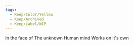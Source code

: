 ```yaml
---
tags:
  - Keep/Color/Yellow
  - Keep/Archived
  - Keep/Label/WIP
---
```


In the face of
The unknown
Human mind
Works on it's own